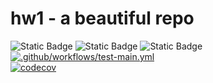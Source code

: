 # hw1 - a beautiful repo
![Static Badge](https://img.shields.io/badge/language-python-blue)
![Static Badge](https://img.shields.io/badge/license-MIT-purple)
![Static Badge](https://img.shields.io/badge/platform-linux-green)
[![.github/workflows/test-main.yml](https://github.com/vegechick510/hw1/actions/workflows/pytest.yml/badge.svg)](https://github.com/vegechick510/hw1-2/actions/workflows/pytest.yml)  
[![codecov](https://codecov.io/github/vegechick510/hw1-2/graph/badge.svg?token=1H8RIM3OQG)](https://codecov.io/github/vegechick510/hw1)